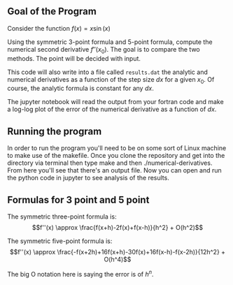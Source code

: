 
## Goal of the Program 

Consider the function $f(x) = x \sin(x)$

Using the symmetric 3-point formula and 5-point formula, compute the numerical
second derivative $f''(x_0)$. The goal is to compare the two methods. The point 
will be decided with input. 

This code will also write into a file called `results.dat` the analytic and
numerical derivatives as a function of the step size $dx$ for a given $x_0$. Of
course, the analytic formula is constant for any $dx$.

The jupyter notebook will read the output from your fortran code and make a 
log-log plot of the error of the numerical derivative  as a function of $dx$.


## Running the program

In order to run the program you'll need to be on some sort of Linux machine 
to make use of the makefile. Once you clone the repository and get into the 
directory via terminal then type make and then ./numerical-derivatives. From 
here you'll see that there's an output file. Now you can open and run the python 
code in jupyter to see analysis of the results.


## Formulas for 3 point and 5 point

The symmetric three-point formula is:
$$f''(x) \approx \frac{f(x+h)-2f(x)+f(x-h)}{h^2} + O(h^2)$$

The symmetric five-point formula is:
$$f''(x) \approx \frac{-f(x+2h)+16f(x+h)-30f(x)+16f(x-h)-f(x-2h)}{12h^2} + O(h^4)$$ 

The big O notation here is saying the error is of $h^n$. 
